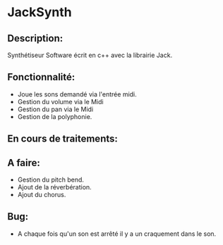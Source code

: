 JackSynth
=========

Description:
------------

Synthétiseur Software écrit en c++ avec la librairie Jack.

Fonctionnalité:
---------------

- Joue les sons demandé via l'entrée midi.
- Gestion du volume via le Midi
- Gestion du pan via le Midi
- Gestion de la polyphonie.

En cours de traitements:
------------------------

A faire:
--------

- Gestion du pitch bend.
- Ajout de la réverbération.
- Ajout du chorus.

Bug:
----

- A chaque fois qu'un son est arrêté il y a un craquement dans le son.

